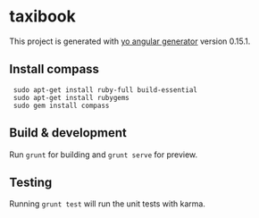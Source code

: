 # taxibook

This project is generated with [yo angular generator](https://github.com/yeoman/generator-angular)
version 0.15.1.

## Install compass

```
 sudo apt-get install ruby-full build-essential
 sudo apt-get install rubygems
 sudo gem install compass
```

## Build & development

Run `grunt` for building and `grunt serve` for preview.

## Testing

Running `grunt test` will run the unit tests with karma.
